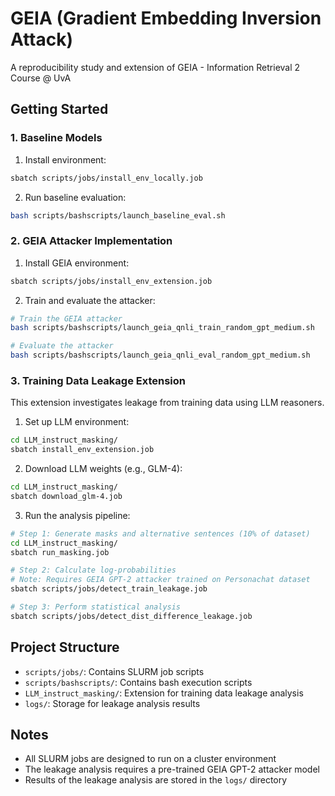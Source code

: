 # GEIA (Gradient Embedding Inversion Attack)
A reproducibility study and extension of GEIA - Information Retrieval 2 Course @ UvA

## Getting Started

### 1. Baseline Models
1. Install environment:
```bash
sbatch scripts/jobs/install_env_locally.job
```

2. Run baseline evaluation:
```bash
bash scripts/bashscripts/launch_baseline_eval.sh
```

### 2. GEIA Attacker Implementation
1. Install GEIA environment:
```bash
sbatch scripts/jobs/install_env_extension.job
```

2. Train and evaluate the attacker:
```bash
# Train the GEIA attacker
bash scripts/bashscripts/launch_geia_qnli_train_random_gpt_medium.sh

# Evaluate the attacker
bash scripts/bashscripts/launch_geia_qnli_eval_random_gpt_medium.sh
```

### 3. Training Data Leakage Extension
This extension investigates leakage from training data using LLM reasoners.

1. Set up LLM environment:
```bash
cd LLM_instruct_masking/
sbatch install_env_extension.job
```

2. Download LLM weights (e.g., GLM-4):
```bash
cd LLM_instruct_masking/
sbatch download_glm-4.job
```

3. Run the analysis pipeline:
```bash
# Step 1: Generate masks and alternative sentences (10% of dataset)
cd LLM_instruct_masking/
sbatch run_masking.job

# Step 2: Calculate log-probabilities
# Note: Requires GEIA GPT-2 attacker trained on Personachat dataset
sbatch scripts/jobs/detect_train_leakage.job

# Step 3: Perform statistical analysis
sbatch scripts/jobs/detect_dist_difference_leakage.job
```

## Project Structure
- `scripts/jobs/`: Contains SLURM job scripts
- `scripts/bashscripts/`: Contains bash execution scripts
- `LLM_instruct_masking/`: Extension for training data leakage analysis
- `logs/`: Storage for leakage analysis results

## Notes
- All SLURM jobs are designed to run on a cluster environment
- The leakage analysis requires a pre-trained GEIA GPT-2 attacker model
- Results of the leakage analysis are stored in the `logs/` directory

